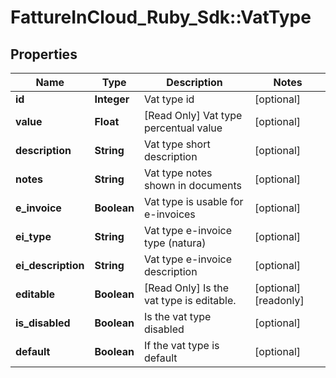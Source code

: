 # FattureInCloud_Ruby_Sdk::VatType

## Properties

| Name | Type | Description | Notes |
| ---- | ---- | ----------- | ----- |
| **id** | **Integer** | Vat type id | [optional] |
| **value** | **Float** | [Read Only] Vat type percentual value | [optional] |
| **description** | **String** | Vat type short description | [optional] |
| **notes** | **String** | Vat type notes shown in documents | [optional] |
| **e_invoice** | **Boolean** | Vat type is usable for e-invoices | [optional] |
| **ei_type** | **String** | Vat type e-invoice type (natura) | [optional] |
| **ei_description** | **String** | Vat type e-invoice description | [optional] |
| **editable** | **Boolean** | [Read Only] Is the vat type is editable. | [optional][readonly] |
| **is_disabled** | **Boolean** | Is the vat type disabled | [optional] |
| **default** | **Boolean** | If the vat type is default | [optional] |

